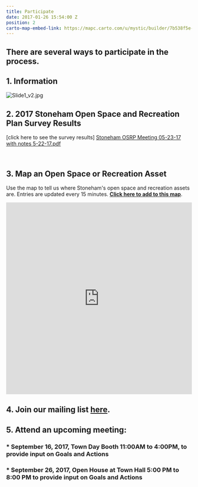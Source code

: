 ```yaml
---
title: Participate
date: 2017-01-26 15:54:00 Z
position: 2
carto-map-embed-link: https://mapc.carto.com/u/mystic/builder/7b538f5e-e1b5-11e6-ab3d-0e233c30368f/embed
---
```


## There are several ways to participate in the process.

## **1. Information**
![Slide1_v2.jpg](/uploads/Slide1_v2.jpg)

## **2. 2017 Stoneham Open Space and Recreation Plan Survey Results**

[click here to see the survey results]
[Stoneham OSRP Meeting 05-23-17 with notes 5-22-17.pdf](/uploads/Stoneham%20OSRP%20Meeting%2005-23-17%20with%20notes%205-22-17.pdf)

<script>(function(t,e,o,s){var n,c,i;t.SMCX=t.SMCX||\[\],e.getElementById(s)||(n=e.getElementsByTagName(o),c=n\[n.length-1\],i=e.createElement(o),i.type="text/javascript",i.async=!0,i.id=s,i.src=\["https:"===location.protocol?"https://":"http://","widget.surveymonkey.com/collect/website/js/gvkOfdMSpcq7Kt3g7tkW6n3jFiCo_2BLG4sb_2FiDReY3alxUfogCEDqSwsJRmjT5yhE.js"\].join(""),c.parentNode.insertBefore(i,c))})(window,document,"script","smcx-sdk");</script><br>

## **3. Map an Open Space or Recreation Asset**

Use the map to tell us where Stoneham's open space and recreation assets are. Entries are updated every 15 minutes. **<a href="https://app.localdata.com/mobile/#stoneham-open-space" target="_blank">Click here to add to this map</a>**.
<iframe width="100%" height="520" frameborder="0" src="https://mapc.carto.com/u/mystic/builder/7b538f5e-e1b5-11e6-ab3d-0e233c30368f/embed" allowfullscreen webkitallowfullscreen mozallowfullscreen oallowfullscreen msallowfullscreen></iframe>

## **4. Join our mailing list [here](http://mapc.ma/stonehamosrp-mail).**

## **5. Attend an upcoming meeting:**

### \* September 16, 2017, Town Day Booth 11:00AM to 4:00PM, to  provide input on Goals and Actions

### \* September 26, 2017, Open House at Town Hall 5:00 PM to 8:00 PM to provide input on Goals and Actions